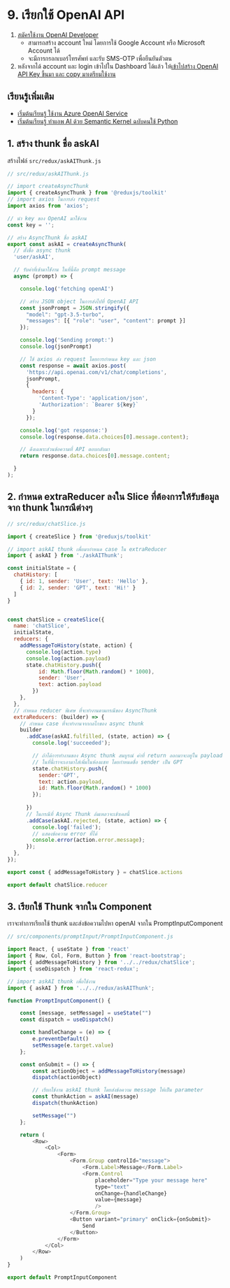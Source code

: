 
# 9. เรียกใช้ OpenAI API

1. [สมัครใช้งาน OpenAI Developer](https://platform.openai.com/signup)
   - สามารถสร้าง account ใหม่ โดยการใช้ Google Account หรือ Microsoft Account ได้ 
   - จะมีการกรอกเบอร์โทรศัพท์ และรับ SMS-OTP เพื่อยืนยันตัวตน
2. หลังจากได้ account และ login เข้าไปใน Dashboard ได้แล้ว ให้[เข้าไปสร้าง OpenAI API Key ขึ้นมา และ copy มาเตรียมใช้งาน](https://platform.openai.com/account/api-keys)

## เรียนรู้เพิ่มเติม

- [เริ่มต้นเรียนรู้ ใช้งาน Azure OpenAI Service](https://learn.nextflow.in.th/azure-openai-service)
- [เริ่มต้นเรียนรู้ ทำแอพ AI ด้วย Semantic Kernel ฉบับคนใช้ Python](https://learn.nextflow.in.th/getting-started-with-semantic-kernel)

## 1. สร้าง thunk ชื่อ askAI

สร้างไฟล์​ `src/redux/askAIThunk.js`

```js
// src/redux/askAIThunk.js

// import createAsyncThunk 
import { createAsyncThunk } from '@reduxjs/toolkit'
// import axios ในการส่ง request
import axios from 'axios';

// นำ key ของ OpenAI มาใช้งาน
const key = '';

// สร้าง AsyncThunk ชื่อ askAI
export const askAI = createAsyncThunk(
  // ตั้งชื่อ async thunk
  'user/askAI',

  // รับค่าที่เข้ามาใช้่งาน ในที่นี้คือ prompt message
  async (prompt) => {

    console.log('fetching openAI')

    // สร้าง JSON object ในการส่งไปที่ OpenAI API
    const jsonPrompt = JSON.stringify({
      "model": "gpt-3.5-turbo",
      "messages": [{ "role": "user", "content": prompt }]
    });

    console.log('Sending prompt:')
    console.log(jsonPrompt)

    // ใช้ axios ส่ง request โดยการกำหนด key และ json 
    const response = await axios.post(
      'https://api.openai.com/v1/chat/completions',
      jsonPrompt,
      {
        headers: {
          'Content-Type': 'application/json',
          'Authorization': `Bearer ${key}`
        }
      });

    console.log('got response:')
    console.log(response.data.choices[0].message.content);

    // ดึงเฉพาะส่วนข้อความที่ API ตอบกลับมา
    return response.data.choices[0].message.content;

  }
);

```

## 2. กำหนด extraReducer ลงใน Slice ที่ต้องการให้รับข้อมูลจาก thunk ในกรณีต่างๆ 

```js
// src/redux/chatSlice.js

import { createSlice } from '@reduxjs/toolkit'

// import askAI thunk เพื่อมากำหนด case ใน extraReducer
import { askAI } from './askAIThunk';

const initialState = {
  chatHistory: [
    { id: 1, sender: 'User', text: 'Hello' },
    { id: 2, sender: 'GPT', text: 'Hi!' }
  ]
}


const chatSlice = createSlice({
  name: 'chatSlice',
  initialState,
  reducers: {
    addMessageToHistory(state, action) {
      console.log(action.type)
      console.log(action.payload)
      state.chatHistory.push({
          id: Math.floor(Math.random() * 1000),
          sender: 'User',
          text: action.payload
        })
    },
  },
  // กำหนด reducer พิเศษ ที่จะทำงานตามกรณีของ AsyncThunk
  extraReducers: (builder) => {
    // กำหนด case ที่จะทำงานจากกลไกของ async thunk
    builder
      .addCase(askAI.fulfilled, (state, action) => {
        console.log('succeeded');

        // ถ้าได้การทำงานของ Async thunk สมบูรณ์ ค่าที่ return ออกมาจะอยู่ใน payload 
        // ในที่นี้เราจะเอามาใส่เพิ่มในห้องแชท โดยกำหนดชื่อ sender เป็น GPT
        state.chatHistory.push({ 
          sender:'GPT', 
          text: action.payload, 
          id: Math.floor(Math.random() * 1000)
        });
        
      })
      // ในกรณีที่ Async Thunk ล้มเหลวจะเข้าเคสนี้
      .addCase(askAI.rejected, (state, action) => {
        console.log('failed');
        // แสดงข้อความ error ที่ได้
        console.error(action.error.message);
      });
  },
});

export const { addMessageToHistory } = chatSlice.actions

export default chatSlice.reducer
```

## 3. เรียกใช้ Thunk จากใน Component 

เราจะทำการเรียกใช้ thunk และส่งข้อความไปหา openAI จากใน PromptInputComponent

```js
// src/components/promptInput/PromptInputComponent.js

import React, { useState } from 'react'
import { Row, Col, Form, Button } from 'react-bootstrap';
import { addMessageToHistory } from '../../redux/chatSlice';
import { useDispatch } from 'react-redux';

// import askAI thunk เพื่อใช้งาน
import { askAI } from '../../redux/askAIThunk';

function PromptInputComponent() {

    const [message, setMessage] = useState("")
    const dispatch = useDispatch()

    const handleChange = (e) => {
        e.preventDefault()
        setMessage(e.target.value)
    };

    const onSubmit = () => {
        const actionObject = addMessageToHistory(message)
        dispatch(actionObject)

        // เรียกใช้งาน askAI thunk โดยส่งข้อความ message ให้เป็น parameter
        const thunkAction = askAI(message)
        dispatch(thunkAction)

        setMessage("")
    };

    return (
        <Row>
            <Col>
                <Form>
                    <Form.Group controlId="message">
                        <Form.Label>Message</Form.Label>
                        <Form.Control 
                            placeholder="Type your message here"
                            type="text"
                            onChange={handleChange}
                            value={message}
                            />
                    </Form.Group>
                    <Button variant="primary" onClick={onSubmit}>
                        Send
                    </Button>
                </Form>
            </Col>
        </Row>
    )
}

export default PromptInputComponent
```
